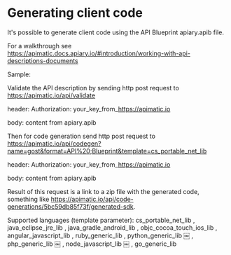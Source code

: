 # Generating client code

It's possible to generate client code using the API Blueprint apiary.apib file.

For a walkthrough see https://apimatic.docs.apiary.io/#introduction/working-with-api-descriptions-documents

Sample:

Validate the API description by sending http post request to https://apimatic.io/api/validate

header: Authorization: your_key_from_https://apimatic.io

body: content from apiary.apib

Then for code generation send http post request to https://apimatic.io/api/codegen?name=gost&format=API%20;Blueprint&template=cs_portable_net_lib

header: Authorization: your_key_from_https://apimatic.io

body: content from apiary.apib

Result of this request is a link to a zip file with the generated code, something like https://apimatic.io/api/code-generations/5bc59db85f73f/generated-sdk.

Supported languages (template parameter): cs_portable_net_lib , java_eclipse_jre_lib , java_gradle_android_lib , objc_cocoa_touch_ios_lib , angular_javascript_lib , ruby_generic_lib , python_generic_lib ￼ , php_generic_lib ￼ , node_javascript_lib ￼ , go_generic_lib


